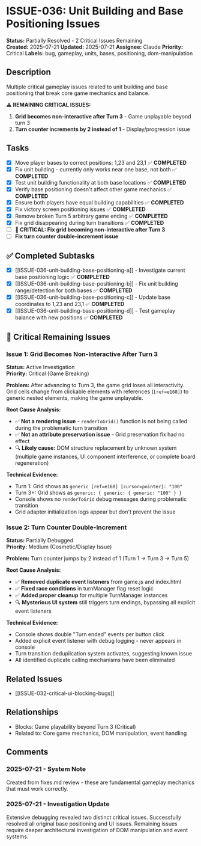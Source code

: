 # ISSUE-036: Unit Building and Base Positioning Issues

**Status:** Partially Resolved - 2 Critical Issues Remaining  
**Created:** 2025-07-21
**Updated:** 2025-07-21
**Assignee:** Claude
**Priority:** Critical
**Labels:** bug, gameplay, units, bases, positioning, dom-manipulation

## Description

Multiple critical gameplay issues related to unit building and base positioning that break core game mechanics and balance.

**⚠️ REMAINING CRITICAL ISSUES:**
1. **Grid becomes non-interactive after Turn 3** - Game unplayable beyond turn 3
2. **Turn counter increments by 2 instead of 1** - Display/progression issue

## Tasks

- [x] Move player bases to correct positions: 1,23 and 23,1 ✅ **COMPLETED**
- [x] Fix unit building - currently only works near one base, not both ✅ **COMPLETED** 
- [x] Test unit building functionality at both base locations ✅ **COMPLETED**
- [x] Verify base positioning doesn't affect other game mechanics ✅ **COMPLETED**
- [x] Ensure both players have equal building capabilities ✅ **COMPLETED**
- [x] Fix victory screen positioning issues ✅ **COMPLETED**
- [x] Remove broken Turn 5 arbitrary game ending ✅ **COMPLETED**
- [x] Fix grid disappearing during turn transitions ✅ **COMPLETED**
- [ ] **🚨 CRITICAL: Fix grid becoming non-interactive after Turn 3**
- [ ] **Fix turn counter double-increment issue**

## ✅ Completed Subtasks

- [x] [[ISSUE-036-unit-building-base-positioning-a]] - Investigate current base positioning logic ✅ **COMPLETED**
- [x] [[ISSUE-036-unit-building-base-positioning-b]] - Fix unit building range/detection for both bases ✅ **COMPLETED**
- [x] [[ISSUE-036-unit-building-base-positioning-c]] - Update base coordinates to 1,23 and 23,1 ✅ **COMPLETED**
- [x] [[ISSUE-036-unit-building-base-positioning-d]] - Test gameplay balance with new positions ✅ **COMPLETED**

## 🚨 Critical Remaining Issues

### Issue 1: Grid Becomes Non-Interactive After Turn 3
**Status:** Active Investigation  
**Priority:** Critical (Game Breaking)

**Problem:** After advancing to Turn 3, the game grid loses all interactivity. Grid cells change from clickable elements with references (`[ref=e168]`) to generic nested elements, making the game unplayable.

**Root Cause Analysis:**
- ✅ **Not a rendering issue** - `renderToGrid()` function is not being called during the problematic turn transition
- ✅ **Not an attribute preservation issue** - Grid preservation fix had no effect
- 🔍 **Likely cause:** DOM structure replacement by unknown system (multiple game instances, UI component interference, or complete board regeneration)

**Technical Evidence:**
- Turn 1: Grid shows as `generic [ref=e168] [cursor=pointer]: "100"`
- Turn 3+: Grid shows as `generic: { generic: { generic: "100" } }`
- Console shows no `renderToGrid` debug messages during problematic transition
- Grid adapter initialization logs appear but don't prevent the issue

### Issue 2: Turn Counter Double-Increment  
**Status:** Partially Debugged  
**Priority:** Medium (Cosmetic/Display Issue)

**Problem:** Turn counter jumps by 2 instead of 1 (Turn 1 → Turn 3 → Turn 5)

**Root Cause Analysis:**
- ✅ **Removed duplicate event listeners** from game.js and index.html
- ✅ **Fixed race conditions** in turnManager flag reset logic  
- ✅ **Added proper cleanup** for multiple TurnManager instances
- 🔍 **Mysterious UI system** still triggers turn endings, bypassing all explicit event listeners

**Technical Evidence:**
- Console shows double "Turn ended" events per button click
- Added explicit event listener with debug logging - never appears in console
- Turn transition deduplication system activates, suggesting known issue
- All identified duplicate calling mechanisms have been eliminated

## Related Issues

- [[ISSUE-032-critical-ui-blocking-bugs]]

## Relationships

- Blocks: Game playability beyond Turn 3 (Critical)
- Related to: Core game mechanics, DOM manipulation, event handling

## Comments

### 2025-07-21 - System Note
Created from fixes.md review - these are fundamental gameplay mechanics that must work correctly.

### 2025-07-21 - Investigation Update
Extensive debugging revealed two distinct critical issues. Successfully resolved all original base positioning and UI issues. Remaining issues require deeper architectural investigation of DOM manipulation and event systems.